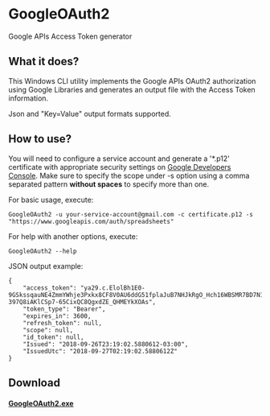 # GoogleOAuth2
Google APIs Access Token generator

## What it does?

This Windows CLI utility implements the Google APIs OAuth2 authorization using Google Libraries and generates an output file with the Access Token information.

Json and "Key=Value" output formats supported.

## How to use?

You will need to configure a service account and generate a '*.p12' certificate with appropriate security settings on [Google Developers Console](https://console.developers.google.com). Make sure to specify the scope under -s option using a comma separated pattern **without spaces** to specify more than one.

For basic usage, execute:

    GoogleOAuth2 -u your-service-account@gmail.com -c certificate.p12 -s "https://www.googleapis.com/auth/spreadsheets"

For help with another options, execute:

    GoogleOAuth2 --help

JSON output example:

    {
        "access_token": "ya29.c.ElolBh1E0-9GSkssqauNE4ZmmYWhje3Pxkx8CF8V0AU6ddG51fplaJuB7NHJkRgO_Hch16WBSMR7BD7N14B-397Q8iAKlCSp7-65CixQC8QgxdZE_QHMEYkXOAs",
        "token_type": "Bearer",
        "expires_in": 3600,
        "refresh_token": null,
        "scope": null,
        "id_token": null,
        "Issued": "2018-09-26T23:19:02.5880612-03:00",
        "IssuedUtc": "2018-09-27T02:19:02.5880612Z"
    }

## Download

#### [GoogleOAuth2.exe](https://github.com/diegosiao/GoogleOAuth2/releases/download/1.0.3/GoogleOAuth2.exe)
